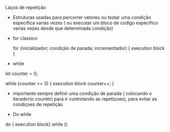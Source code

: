 Laços de repetição

- Estruturas usadas para percorrer vetores ou testar uma condição especifica varias vezes ( ou executar um bloco de codigo especifico varias vezes desde que determinada condição)

- for classico
  
  for (inicializador; condição de parada; incrementador) {
    execution block
  }

 - while

 let counter = 0;

 while (counter <= 3) {
    execution block
    counter++;
 }

 - importante sempre definir uma condição de parada ( colocando o iterador(o counter) para ir controlando as repetiçoes), para evitar as condiçoes de repetição

 - Do while

 do { execution block} while ()